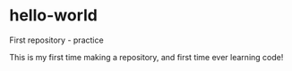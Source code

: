 # hello-world
First repository - practice

This is my first time making a repository, and first time ever learning code!
